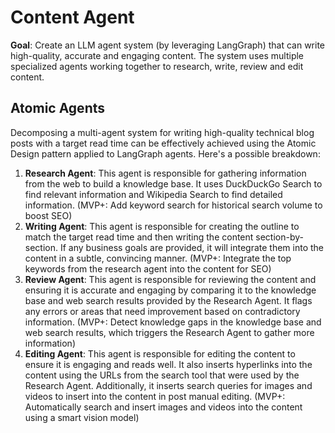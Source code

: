 # Content Agent
**Goal**: Create an LLM agent system (by leveraging LangGraph) that can write high-quality, accurate and engaging content. The system uses multiple specialized agents working together to research, write, review and edit content.

## Atomic Agents
Decomposing a multi-agent system for writing high-quality technical blog posts with a target read time can be effectively achieved using the Atomic Design pattern applied to LangGraph agents. Here's a possible breakdown:

1. **Research Agent**: This agent is responsible for gathering information from the web to build a knowledge base. It uses DuckDuckGo Search to find relevant information and Wikipedia Search to find detailed information. (MVP+: Add keyword search for historical search volume to boost SEO)
2. **Writing Agent**: This agent is responsible for creating the outline to match the target read time and then writing the content section-by-section. If any business goals are provided, it will integrate them into the content in a subtle, convincing manner. (MVP+: Integrate the top keywords from the research agent into the content for SEO)
3. **Review Agent**: This agent is responsible for reviewing the content and ensuring it is accurate and engaging by comparing it to the knowledge base and web search results provided by the Research Agent. It flags any errors or areas that need improvement based on contradictory information. (MVP+: Detect knowledge gaps in the knowledge base and web search results, which triggers the Research Agent to gather more information)
4. **Editing Agent**: This agent is responsible for editing the content to ensure it is engaging and reads well. It also inserts hyperlinks into the content using the URLs from the search tool that were used by the Research Agent. Additionally, it inserts search queries for images and videos to insert into the content in post manual editing. (MVP+: Automatically search and insert images and videos into the content using a smart vision model)
